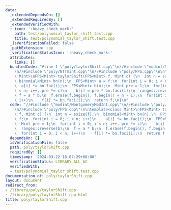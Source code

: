 ```yaml
---
data:
  _extendedDependsOn: []
  _extendedRequiredBy: []
  _extendedVerifiedWith:
  - icon: ':heavy_check_mark:'
    path: test/polynomial_taylor_shift.test.cpp
    title: test/polynomial_taylor_shift.test.cpp
  _isVerificationFailed: false
  _pathExtension: cpp
  _verificationStatusIcon: ':heavy_check_mark:'
  attributes:
    links: []
  bundledCode: "#line 1 \"poly/taylorShift.cpp\"\n//#include \"modint/MontgomeryModInt.cpp\"\
    \n//#include \"poly/NTTmint.cpp\"\n//#include \"poly/FPS.cpp\"\n\ntemplate<class\
    \ Mint>\nFPS<Mint> taylorShift(FPS<Mint> f, Mint c) {\n  int n = ssize(f);\n \
    \ binomial<Mint> bn(n);\n  FPS<Mint> a = f;\n  for(int i = 0; i < n; i++)\n  \
    \  a[i] *= bn.fac(i);\n  FPS<Mint> b(n);\n  Mint pre = 1;\n  for(int i = 0; i\
    \ < n; i++, pre *= c)\n    b[i] = pre * bn.faci(i);\n  ranges::reverse(b);\n \
    \ f = a * b;\n  f.erase(f.begin(), f.begin() + n - 1);\n  for(int i = 0; i < n;\
    \ i++)\n    f[i] *= bn.faci(i);\n  return f;\n}\n"
  code: "//#include \"modint/MontgomeryModInt.cpp\"\n//#include \"poly/NTTmint.cpp\"\
    \n//#include \"poly/FPS.cpp\"\n\ntemplate<class Mint>\nFPS<Mint> taylorShift(FPS<Mint>\
    \ f, Mint c) {\n  int n = ssize(f);\n  binomial<Mint> bn(n);\n  FPS<Mint> a =\
    \ f;\n  for(int i = 0; i < n; i++)\n    a[i] *= bn.fac(i);\n  FPS<Mint> b(n);\n\
    \  Mint pre = 1;\n  for(int i = 0; i < n; i++, pre *= c)\n    b[i] = pre * bn.faci(i);\n\
    \  ranges::reverse(b);\n  f = a * b;\n  f.erase(f.begin(), f.begin() + n - 1);\n\
    \  for(int i = 0; i < n; i++)\n    f[i] *= bn.faci(i);\n  return f;\n}\n"
  dependsOn: []
  isVerificationFile: false
  path: poly/taylorShift.cpp
  requiredBy: []
  timestamp: '2024-03-22 16:07:29+08:00'
  verificationStatus: LIBRARY_ALL_AC
  verifiedWith:
  - test/polynomial_taylor_shift.test.cpp
documentation_of: poly/taylorShift.cpp
layout: document
redirect_from:
- /library/poly/taylorShift.cpp
- /library/poly/taylorShift.cpp.html
title: poly/taylorShift.cpp
---
```

